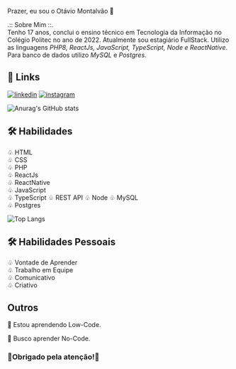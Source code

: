 
Prazer, eu sou o Otávio Montalvão 🚀

 .:: Sobre Mim ::.                                                  
Tenho 17 anos, conclui o ensino técnico em Tecnologia da Informação no Colégio Politec no ano de 2022. Atualmente sou estagiário FullStack. Utilizo as linguagens *PHP8, ReactJs, JavaScript, TypeScript, Node e ReactNative*. Para banco de dados utilizo *MySQL* e *Postgres*.



## 🔗 Links
[![linkedin](https://img.shields.io/badge/linkedin-0A66C2?style=for-the-badge&logo=linkedin&logoColor=white)](https://www.linkedin.com/in/otávio-montalvão-10355a207)
[![instagram](https://img.shields.io/badge/instagram-F56040?style=for-the-badge&logo=instagram&logoColor=white)](https://www.instagram.com/omontalvao_/)

![Anurag's GitHub stats](https://github-readme-stats.vercel.app/api?username=otavio16design&show_icons=true&theme=radical&include_all_commits=true)

## 🛠 Habilidades
♧ HTML                                                  
♧ CSS                                                  
♧ PHP                                                  
♧ ReactJs                                                  
♧ ReactNative  
♧ JavaScript  
♧ TypeScript
♧ REST API
♧ Node
♧ MySQL                                                  
♧ Postgres

![Top Langs](https://github-readme-stats.vercel.app/api/top-langs/?username=otavio16design&layout=compact&theme=radical)

## 🛠 Habilidades Pessoais
♧ Vontade de Aprender                                                  
♧ Trabalho em Equipe                                                  
♧ Comunicativo                                                  
♧ Criativo                                        


## Outros
🧠 Estou aprendendo Low-Code.

💭 Busco aprender No-Code.

### 🚀Obrigado pela atenção!🚀
